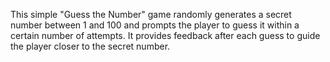 This simple "Guess the Number" game randomly generates 
a secret number between 1 and 100 and prompts the player to guess 
it within a certain number of attempts. 
It provides feedback after each guess to guide the player closer to the secret number.
